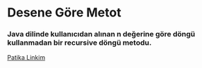# Desene Göre Metot

### Java dilinde kullanıcıdan alınan n değerine göre döngü kullanmadan bir recursive döngü metodu.

[Patika Linkim](https://app.patika.dev/burakkartalq7)
